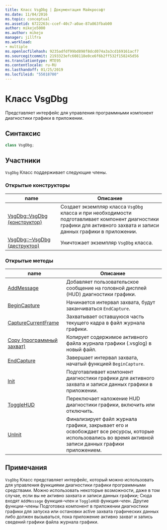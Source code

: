 ```yaml
---
title: Класс VsgDbg | Документация Майкрософт
ms.date: 11/04/2016
ms.topic: conceptual
ms.assetid: 6722263c-ccef-40c7-a0ae-87a863fbab00
author: mikejo5000
ms.author: mikejo
manager: jillfra
ms.workload:
- multiple
ms.openlocfilehash: 9235adfdf99bd898f8dcd074a3a3cd169161acf7
ms.sourcegitcommit: 2193323efc608118e0ce6f6b2ff532f158245d56
ms.translationtype: MTE95
ms.contentlocale: ru-RU
ms.lasthandoff: 01/25/2019
ms.locfileid: "55018700"
---
```

# <a name="vsgdbg-class"></a>Класс VsgDbg
Представляет интерфейс для управления программными компонент диагностики графики в приложении.  
  
## <a name="syntax"></a>Синтаксис  
  
```C++  
class VsgDbg;  
```  
  
## <a name="members"></a>Участники  
 `VsgDbg` Класс поддерживает следующие члены.  
  
### <a name="public-constructors"></a>Открытые конструкторы  
  
|name|Описание|  
|----------|-----------------|  
|[VsgDbg::VsgDbg (конструктор)](vsgdbg-vsgdbg-constructor.md)|Создает экземпляр класса `VsgDbg` класса и при необходимости подготавливает компонент диагностики графики для активного захвата и записи данных графики в приложении.|  
|[VsgDbg::~VsgDbg (деструктор)](vsgdbg-tilde-vsgdbg-destructor.md)|Уничтожает экземпляр `VsgDbg` класса.|  
  
### <a name="public-methods"></a>Открытые методы  
  
|name|Описание|  
|----------|-----------------|  
|[AddMessage](addmessage.md)|Добавляет пользовательское сообщение на головной дисплей (HUD) диагностики графики.|  
|[BeginCapture](begincapture.md)|Начинается интервал захвата, будут заканчиваться `EndCapture`.|  
|[CaptureCurrentFrame](capturecurrentframe.md)|Захватывает оставшуюся часть текущего кадра в файл журнала графики.|  
|[Copy (программный захват)](copy-programmatic-capture.md)|Копирует содержимое активного файла журнала графики (.vsglog) в новый файл.|  
|[EndCapture](endcapture.md)|Завершает интервал захвата, начатый функцией `BeginCapture`.|  
|[Init](init.md)|Подготавливает компонент диагностики графики для активного захвата и записи данных графики в приложении.|  
|[ToggleHUD](togglehud.md)|Переключает наложение HUD диагностики графики, включить или отключить.|  
|[UnInit](uninit.md)|Финализирует файл журнала графики, закрывает его и освобождает все ресурсы, которые использовались во время активной записи данных графики приложением.|  
  
## <a name="remarks"></a>Примечания  
 `VsgDbg` Класс представляет интерфейс, который можно использовать для управления функциями диагностики графики программными средствами. Можно использовать некоторые возможности, даже в том случае, если вы не активно захвата и записи данных графики; Сюда входят `AddMessage` функция-член и `ToggleHUD` функция-член. Другие функции-члены Подготовка компонент в приложении диагностики графики для запуска или остановки active захвата графических данных либо должен вызываться, пока приложение активно захват и запись сведений графики файла журнала графики.